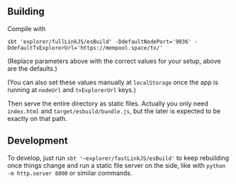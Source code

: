 ## Building

Compile with

```
sbt 'explorer/fullLinkJS/esBuild' -DdefaultNodePort='9036' -DdefaultTxExplorerUrl='https://mempool.space/tx/'
```

(Replace parameters above with the correct values for your setup, above are the defaults.)

(You can also set these values manually at `localStorage` once the app is running at `nodeUrl` and `txExplorerUrl` keys.)

Then serve the entire directory as static files. Actually you only need `index.html` and `target/esbuild/bundle.js`, but the later is expected to be exactly on that path.

## Development

To develop, just run `sbt '~explorer/fastLinkJS/esBuild'` to keep rebuilding once things change and run a static file server on the side, like with `python -m http.server 8000` or similar commands.
